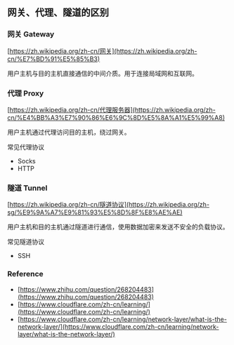 ## 网关、代理、隧道的区别

### 网关 Gateway

[https://zh.wikipedia.org/zh-cn/网关](https://zh.wikipedia.org/zh-cn/%E7%BD%91%E5%85%B3)

用户主机与目的主机直接通信的中间介质。用于连接局域网和互联网。

### 代理 Proxy

[https://zh.wikipedia.org/zh-cn/代理服务器](https://zh.wikipedia.org/zh-cn/%E4%BB%A3%E7%90%86%E6%9C%8D%E5%8A%A1%E5%99%A8)

用户主机通过代理访问目的主机，绕过网关。

常见代理协议

- Socks
- HTTP

### 隧道 Tunnel

[https://zh.wikipedia.org/zh-cn/隧道协议](https://zh.wikipedia.org/zh-sg/%E9%9A%A7%E9%81%93%E5%8D%8F%E8%AE%AE)

用户主机和目的主机通过隧道进行通信，使用数据加密来发送不安全的负载协议。

常见隧道协议

- SSH

### Reference

- [https://www.zhihu.com/question/268204483](https://www.zhihu.com/question/268204483)
- [https://www.cloudflare.com/zh-cn/learning/](https://www.cloudflare.com/zh-cn/learning/)
- [https://www.cloudflare.com/zh-cn/learning/network-layer/what-is-the-network-layer/](https://www.cloudflare.com/zh-cn/learning/network-layer/what-is-the-network-layer/)
